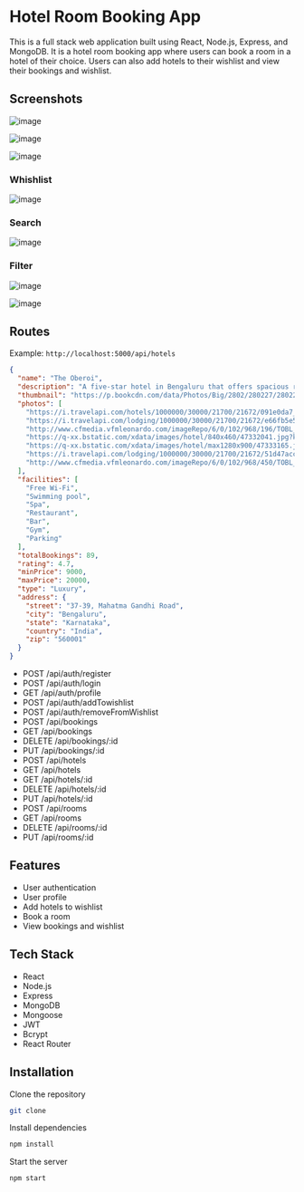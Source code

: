 # Hotel Room Booking App

This is a full stack web application built using React, Node.js, Express, and MongoDB. It is a hotel room booking app where users can book a room in a hotel of their choice. Users can also add hotels to their wishlist and view their bookings and wishlist.

## Screenshots
![image](https://user-images.githubusercontent.com/53424917/233553747-8c6eab14-e6df-47fe-a231-4e4ce290af37.png)

![image](https://user-images.githubusercontent.com/53424917/233553823-a3442389-a0f0-4aee-bf7a-3307f9d4591d.png)

![image](https://user-images.githubusercontent.com/53424917/233799578-84393602-e98e-473e-83dc-e1735cfa5636.png)

### Whishlist
![image](https://user-images.githubusercontent.com/53424917/233553867-e421314a-e4ac-461f-bd21-9c5e787ca5db.png)

### Search
![image](https://user-images.githubusercontent.com/53424917/233553962-aca8170b-9d91-4823-aa93-33e32c2aaaea.png)

### Filter
![image](https://user-images.githubusercontent.com/53424917/233553998-fe5d9d60-cafd-485a-acb6-a4ce93c26dfb.png)

![image](https://user-images.githubusercontent.com/53424917/233553528-6341613a-2296-49fc-bad0-4c1d04d69daa.png)

## Routes

Example: `http://localhost:5000/api/hotels`
```json
{
  "name": "The Oberoi",
  "description": "A five-star hotel in Bengaluru that offers spacious rooms, lush gardens and a range of dining options.",
  "thumbnail": "https://p.bookcdn.com/data/Photos/Big/2802/280227/280227909/The-Oberoi-Bengaluru-photos-Exterior-Exterior-View.JPEG",
  "photos": [
    "https://i.travelapi.com/hotels/1000000/30000/21700/21672/091e0da7_z.jpg",
    "https://i.travelapi.com/lodging/1000000/30000/21700/21672/e66fb5e5_z.jpg",
    "http://www.cfmedia.vfmleonardo.com/imageRepo/6/0/102/968/196/TOBL_Business_Centre_board_room_1_P.jpg",
    "https://q-xx.bstatic.com/xdata/images/hotel/840x460/47332041.jpg?k=57b8804a2c78b7c0d606a6296307f81887bc85dd6ad2c46ae3ce99b6b026e9c6&o=",
    "https://q-xx.bstatic.com/xdata/images/hotel/max1280x900/47333165.jpg?k=db4d3a70602042f50cd96765f627bdc1c6c9d8bbb0d9ae350027bd650afb4f99&o=",
    "https://i.travelapi.com/lodging/1000000/30000/21700/21672/51d47acc_z.jpg",
    "http://www.cfmedia.vfmleonardo.com/imageRepo/6/0/102/968/450/TOBL_The_Lobby_new_big_P.jpg"
  ],
  "facilities": [
    "Free Wi-Fi",
    "Swimming pool",
    "Spa",
    "Restaurant",
    "Bar",
    "Gym",
    "Parking"
  ],
  "totalBookings": 89,
  "rating": 4.7,
  "minPrice": 9000,
  "maxPrice": 20000,
  "type": "Luxury",
  "address": {
    "street": "37-39, Mahatma Gandhi Road",
    "city": "Bengaluru",
    "state": "Karnataka",
    "country": "India",
    "zip": "560001"
  }
}
```

- POST /api/auth/register
- POST /api/auth/login
- GET /api/auth/profile
- POST /api/auth/addTowishlist
- POST /api/auth/removeFromWishlist
- POST /api/bookings
- GET /api/bookings
- DELETE /api/bookings/:id
- PUT /api/bookings/:id
- POST /api/hotels
- GET /api/hotels
- GET /api/hotels/:id
- DELETE /api/hotels/:id
- PUT /api/hotels/:id
- POST /api/rooms
- GET /api/rooms
- DELETE /api/rooms/:id
- PUT /api/rooms/:id

## Features

- User authentication
- User profile
- Add hotels to wishlist
- Book a room
- View bookings and wishlist

## Tech Stack

- React
- Node.js
- Express
- MongoDB
- Mongoose
- JWT
- Bcrypt
- React Router

## Installation

Clone the repository

```bash
git clone
```

Install dependencies

```bash
npm install
```

Start the server

```bash
npm start
```
